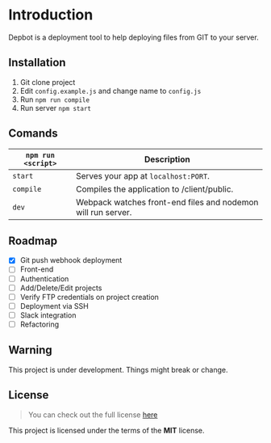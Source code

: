 # Introduction

Depbot is a deployment tool to help deploying files from GIT to your server.

## Installation

1. Git clone project
2. Edit `config.example.js` and change name to `config.js`
3. Run `npm run compile`
4. Run server `npm start`

## Comands

|`npm run <script>`|Description|
|------------------|-----------|
|`start`|Serves your app at `localhost:PORT`.|
|`compile`|Compiles the application to /client/public.|
|`dev`|Webpack watches front-end files and nodemon will run server.|

## Roadmap
 
- [X] Git push webhook deployment
- [ ] Front-end
- [ ] Authentication
- [ ] Add/Delete/Edit projects
- [ ] Verify FTP credentials on project creation
- [ ] Deployment via SSH
- [ ] Slack integration
- [ ] Refactoring

## Warning

This project is under development. Things might break or change.

## License
>You can check out the full license [here](https://github.com/jacted/depbot/blob/master/LICENSE)

This project is licensed under the terms of the **MIT** license.